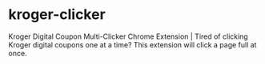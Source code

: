 # kroger-clicker
Kroger Digital Coupon Multi-Clicker Chrome Extension | Tired of clicking Kroger digital coupons one at a time? This extension will click a page full at once.
